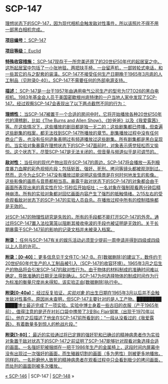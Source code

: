 # SCP-147
                        


<a shape='rect' href='http://scp-wiki.wikidot.com/local--files/scp-147/SCP-147.jpg' target='_blank' />

理想状态下的SCP-147，因为现代相机会触发敌对性事件，所以该照片不得不用一部黑白相机完成。



**项目编号：** SCP-147

**项目等级：** Euclid

**特殊收容措施：** SCP-147现存于一所完美还原了的20世纪50年代的起居室之中。这所起居室中包括了一小张地毯，两把扶手椅，一台留声机，一部转轮式电话，和一些其它的与之配套的装潢。SCP-147不接受任何生产日期晚于1965年3月底的人工制品（见附录0-40）。SCP-147不需要任何的外部电源支持。

**描述：** SCP-147是一台于1957年由通用电气公司生产的型号为17TO26的黑白电视机。1983年基金会人员于美国密歇根州底特律的一户当地人家中发现了SCP-147。经过观察SCP-147会表现出了以下两点截然不同的行为：

**理想性：** 当SCP-147被置于一个合适的房间中时，它将开始播放各种20世纪50年代的滑稽剧，比如《The Burns and Allen Show》、《妙爸爸》以及《我爱露茜》等。在这些情况下，这些播放的剧目都是独一无二的：这些剧集都已停播，但查遍这些剧集的档案，都无法找到SCP-147所播放的章节。剧集播放过程中没有任何商业广告，也没有任何迹象表明过有频道播放过这些剧集。所有剧集都是黑白呈现的。当实验对象暴露在理想状态下的SCP-147面前时，对象表示感觉轻松而又愉悦。这个状态下，尽管SCP-147是无法关闭的，但音量与频道似乎是可调节的。

**敌对性：** 当任何的现代产物出现在SCP-147的周边，SCP-147将会播放一系列极度暴力血腥的彩色视频片段；包括斩首、强奸、死刑、拷问等镜头都被观测到过。然而，迄今为止SCP-147没有播放过能说明这些情景是在何时何地发生的影像。这些影像的画质与音质都相当高。暴露于敌对状态下的SCP-147的对象都会由于画面所表现出来的真实性在10-15秒后开始呕吐；一名对象在强制观看两分钟后精神崩溃。所有的实验对象都对回忆画面内容产生了强烈的抵触情绪。2/15左右的受命观看敌对状态下的SCP-147的实验人员自杀。在播放过程中所有的控制措施都是无效的。

对SCP-147的物理性研究是失败的，所有的手段都不能打开SCP-147的外壳。通过将SCP-147置入法拉第笼以阻断其接收电波的手段也被证明是无效的。关于长期暴露于SCP-147前的影响的记录文档并未被录入档案。

**附录：** 任何与SCP-147有关的娱乐活动必须至少提前一周申请并得到四级或四级以上人员的许可。

**附录：[0-40]：** 更多信息见于文件TC-147-B。在[数据删除]的建议下，数件约于20世纪60年代生产的人工制品被引入（SCP-147的收容环境）。1965年3月之后生产的物品将会引发SCP-147的敌对性行为。由于物体的材料制成的准确时间难以确定，导致准确的日期无法得到确认。SCP-147为何选择物体的制成时间作为行为标准的衡量尺度尚未得知，该实验正由[数据删除]执行中。

**附录[0-40a]：** 经过反复验证，*实验对象* 的出生日期在1965年3月以后并不会触发敌对性事件。原因尚未查明，但SCP-147主要针对的是人工产物。████████ ████博士最近完成了一项实验。实验中博士身着一些古旧的衣服（产于1965年前），值得注意的是还在衬衫口袋中携带了3支Bic Flair钢笔（出现于1970年以后）。他在之后描述了他坐在SCP-147前所看到的：“一段从没看过的《我爱露茜》，有着数量多到惊人的枪战片段。”

**附录[1-80]：** 最近的实验通过将已定罪的强奸犯和已确诊的精神病患者作为实验对象置于敌对状态下的SCP-147之前证明了SCP-147能够针对观看对象选择合适的画面。一名强奸犯被捆绑在一把于1986年生产的金属椅上，这段时间内屏幕中没有出现过一次强奸的画面，而生殖器切割的画面（多为男性）则被更多地播放。同样的。一名折磨他人致死的精神病患者在观看过程中只会看到极少的拷问画面，而处刑的画面则被多次播放。



« [SCP-146](/scp-146) | SCP-147 | [SCP-148](/scp-148) »





                    